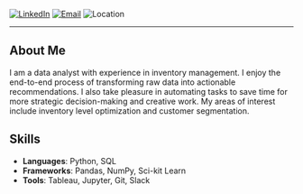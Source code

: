 [![LinkedIn](https://img.shields.io/badge/LinkedIn-Connect-blue?logo=linkedin)](https://linkedin.com/in/aykutavci)
[![Email](https://img.shields.io/badge/Email-Contact-red?logo=gmail)](mailto:aykut@example.com)
![Location](https://img.shields.io/badge/Location-Berlin%2C%20Germany-lightgrey?logo=googlemaps)

---

## About Me

I am a data analyst with experience in inventory management. I enjoy the end-to-end process of transforming raw data into actionable recommendations. I also take pleasure in automating tasks to save time for more strategic decision-making and creative work. My areas of interest include inventory level optimization and customer segmentation.




## Skills
- **Languages**: Python, SQL
- **Frameworks**: Pandas, NumPy, Sci-kit Learn
- **Tools**: Tableau, Jupyter, Git, Slack



